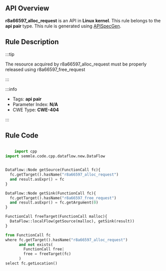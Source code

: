 ---
---


## API Overview
**r8a66597_alloc_request** is an API in **Linux kernel**. This rule belongs to the **api pair** type. This rule is generated using [APISpecGen](../../tools/APISpecGen).
## Rule Description

:::tip

The resource acquired by r8a66597_alloc_request must be properly released using r8a66597_free_request

:::

:::info

- Tags: **api pair**
- Parameter Index: **N/A**
- CWE Type: **CWE-404**

:::

## Rule Code
```python

    import cpp
import semmle.code.cpp.dataflow.new.DataFlow


DataFlow::Node getSource(FunctionCall fc){
  fc.getTarget().hasName("r8a66597_alloc_request")
  and result.asExpr() = fc
}

DataFlow::Node getSink(FunctionCall fc){
  fc.getTarget().hasName("r8a66597_free_request")
  and result.asExpr() = fc.getArgument(0)
}

FunctionCall freeTarget(FunctionCall malloc){
  DataFlow::localFlow(getSource(malloc), getSink(result))
}

from FunctionCall fc
where fc.getTarget().hasName("r8a66597_alloc_request")
      and not exists(
        FunctionCall free| 
        free = freeTarget(fc)
      )
select fc.getLocation()

    
```
